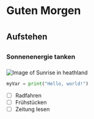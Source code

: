 # Guten Morgen <h1>
## Aufstehen <h2>
### Sonnenenergie tanken <h3>


![Image of Sunrise in heathland](https://img.fotocommunity.com/sonnenaufgang-in-flussaue-8218343d-844c-4ca7-ac2c-77a26d4ff398.jpg?height=1080)

``` python
myVar = print("Hello, world!")
```

- [ ] Radfahren
- [ ] Frühstücken
- [ ] Zeitung lesen
